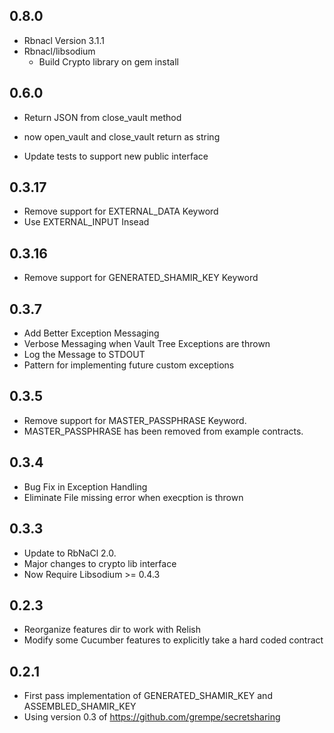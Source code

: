 ## 0.8.0
* Rbnacl Version 3.1.1
* Rbnacl/libsodium
  - Build Crypto library on gem install

## 0.6.0

* Return JSON from close_vault method
- now open_vault and close_vault return as string
* Update tests to support new public interface

## 0.3.17

* Remove support for EXTERNAL_DATA Keyword
* Use EXTERNAL_INPUT Insead

## 0.3.16

* Remove support for GENERATED_SHAMIR_KEY Keyword

## 0.3.7

* Add Better Exception Messaging
* Verbose Messaging when Vault Tree Exceptions are thrown
* Log the Message to STDOUT
* Pattern for implementing future custom exceptions

## 0.3.5

* Remove support for MASTER_PASSPHRASE Keyword.
* MASTER_PASSPHRASE has been removed from example contracts.

## 0.3.4

* Bug Fix in Exception Handling
* Eliminate File missing error when execption is thrown

## 0.3.3

* Update to RbNaCl 2.0.
* Major changes to crypto lib interface
* Now Require Libsodium >= 0.4.3

## 0.2.3

* Reorganize features dir to work with Relish
* Modify some Cucumber features to explicitly take a hard coded contract

## 0.2.1

* First pass implementation of GENERATED_SHAMIR_KEY and ASSEMBLED_SHAMIR_KEY
* Using version 0.3 of https://github.com/grempe/secretsharing
